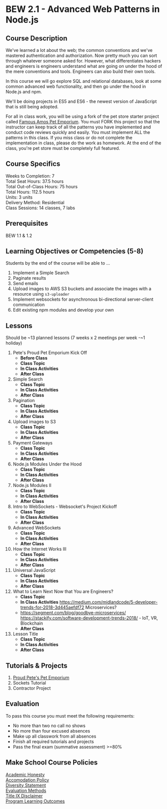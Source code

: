 # BEW 2.1 - Advanced Web Patterns in Node.js 

## Course Description

We've learned a lot about the web; the common conventions and we've mastered authentication and authorization. Now pretty much you can sort through whatever someone asked for. However, what differentiates hackers and engineers is engineers understand what are going on under the hood of the mere conventions and tools. Engineers can also build their own tools.

In this course we will go explore SQL and relational databases, look at some common advanced web functionality, and then go under the hood in Node.js and npm.

We'll be doing projects in ES5 and ES6 - the newest version of JavaScript that is still being adopted.

For all in class work, you will be using a fork of the pet store starter project called [Famous Amos Pet Emporium](https://github.com/Product-College-Labs/famous-amos). You must FORK this project so that the instructor can keep track of all the patterns you have implemented and conduct code reviews quickly and easily. You must implement ALL the patterns in this class. If you miss class or do not complete the implementation in class, please do the work as homework. At the end of the class, you're pet store must be completely full featured.

## Course Specifics

Weeks to Completion:  7 <br>
Total Seat Hours:  37.5 hours <br>
Total Out-of-Class Hours: 75 hours <br>
Total Hours: 112.5 hours <br>
Units:  3 units <br>
Delivery Method:  Residential <br>
Class Sessions:  14 classes, 7 labs 

## Prerequisites

BEW 1.1 & 1.2

## Learning Objectives or Competencies (5-8)

Students by the end of the course will be able to ...

1. Implement a Simple Search
1. Paginate results
1. Send emails
1. Upload images to AWS S3 buckets and associate the images with a resource using `s3-uploader`
1. Implement websockets for asynchronous bi-directional server-client communication
1. Edit existing npm modules and develop your own

## Lessons

Should be ~13 planned lessons (7 weeks x 2 meetings per week -~1 holiday)

1. Pete's Proud Pet Emporium Kick Off
    - **Before Class**
    - **Class Topic**
    - **In Class Activities**
    - **After Class**
1. Simple Search
    - **Class Topic**
    - **In Class Activities**
    - **After Class**
1. Pagination
    - **Class Topic**
    - **In Class Activities**
    - **After Class**
1. Upload images to S3
    - **Class Topic**
    - **In Class Activities**
    - **After Class**
1. Payment Gateways
    - **Class Topic**
    - **In Class Activities**
    - **After Class**
1. Node.js Modules Under the Hood
    - **Class Topic**
    - **In Class Activities**
    - **After Class**
1. Node.js Modules II
    - **Class Topic**
    - **In Class Activities**
    - **After Class**
1. Intro to WebSockets - Websocket's Project Kickoff
    - **Class Topic**
    - **In Class Activities**
    - **After Class**
1. Advanced WebSockets
    - **Class Topic**
    - **In Class Activities**
    - **After Class**
1. How the Internet Works III
    - **Class Topic**
    - **In Class Activities**
    - **After Class**
1. Universal JavaScript
    - **Class Topic**
    - **In Class Activities**
    - **After Class**
1. What to Learn Next Now that You are Engineers?
    - **Class Topic**
    - **In Class Activities**
    https://medium.com/midlandcode/5-developer-trends-for-2018-3d445aefdf72
    Microservices?
    - https://segment.com/blog/goodbye-microservices/
    https://stackify.com/software-development-trends-2018/ - IoT, VR, Blockchain
    - **After Class**
1. Lesson Title
    - **Class Topic**
    - **In Class Activities**
    - **After Class**


## Tutorials & Projects

1. [Proud Pete's Pet Emporium](https://github.com/Product-College-Labs/famous-amos)
1. Sockets Tutorial
1. Contractor Project

## Evaluation

To pass this course you must meet the following requirements:

- No more than two no call no shows
- No more than four excused absences
- Make up all classwork from all absences
- Finish all required tutorials and projects
- Pass the final exam (summative assessment) >=80%

## Make School Course Policies

[Academic Honesty](https://github.com/Product-College-Courses/Common-Syllabus-Sections/blob/master/Academic-Honesty-and-Plagiarism.md)<br>
[Accomodation Policy](https://github.com/Product-College-Courses/Common-Syllabus-Sections/blob/master/Accommodation-Policy.md)<br>
[Diversity Statement](https://github.com/Product-College-Courses/Common-Syllabus-Sections/blob/master/Diversity-Statement.md)<br>
[Evaluation Methods](https://github.com/Product-College-Courses/Common-Syllabus-Sections/blob/master/Evaluation-Methods.md)
<br>
[Title IX Disclaimer](https://github.com/Product-College-Courses/Common-Syllabus-Sections/blob/master/Evaluations-Title-X-Disclaimer.md)<br>
[Program Learning Outcomes](https://github.com/Product-College-Courses/Common-Syllabus-Sections/blob/master/Program-Learning-Outcomes.md)
